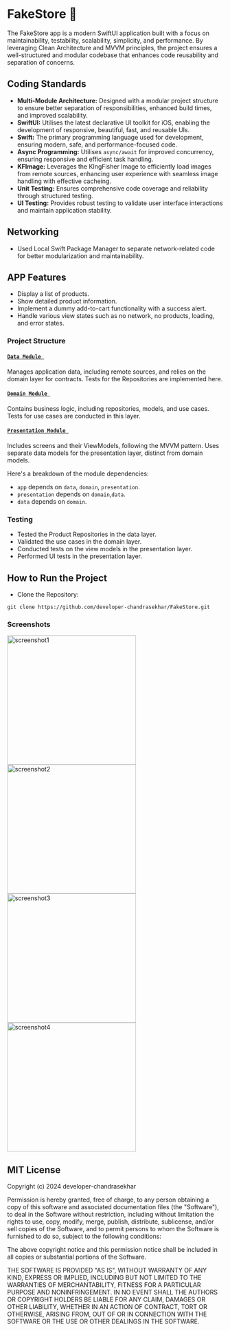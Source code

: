 # FakeStore 📱
The FakeStore app is a modern SwiftUI application built with a focus on maintainability, testability, scalability, simplicity, and performance. By leveraging Clean Architecture and MVVM principles, the project ensures a well-structured and modular codebase that enhances code reusability and separation of concerns.
## Coding Standards
- **Multi-Module Architecture:** Designed with a modular project structure to ensure better separation of responsibilities, enhanced build times, and improved scalability.
- **SwiftUI:** Utilises the latest declarative UI toolkit for iOS, enabling the development of responsive, beautiful, fast, and reusable UIs.
- **Swift:** The primary programming language used for development, ensuring modern, safe, and performance-focused code.
- **Async Programming:** Utilises `async/await` for improved concurrency, ensuring responsive and efficient task handling.
- **KFImage:** Leverages the KIngFisher Image to efficiently load images from remote sources, enhancing user experience with seamless image handling with effective cacheing.
- **Unit Testing:** Ensures comprehensive code coverage and reliability through structured testing.
- **UI Testing:** Provides robust testing to validate user interface interactions and maintain application stability.
## Networking
- Used Local Swift Package Manager to separate network-related code for better modularization and maintainability.
## APP Features
- Display a list of products.
- Show detailed product information.
- Implement a dummy add-to-cart functionality with a success alert.
- Handle various view states such as no network, no products, loading, and error states.
### Project Structure

#### [`Data Module `](/FakeStore/FakeStore/Data)

Manages application data, including remote sources, and relies on the domain layer for contracts. Tests for the Repositories are implemented here.

#### [`Domain Module `](FakeStore/FakeStore/Domain)

Contains business logic, including repositories, models, and use cases. Tests for use cases are conducted in this layer.

#### [`Presentation Module `](FakeStore/FakeStore/Presentation)

Includes screens and their ViewModels, following the MVVM pattern. Uses separate data models for the presentation layer, distinct from domain models.

Here's a breakdown of the module dependencies:
- `app` depends on `data`, `domain`, `presentation`.
- `presentation` depends on `domain`,`data`.
- `data` depends on `domain`.

### Testing
- Tested the Product Repositories in the data layer.
- Validated the use cases in the domain layer.
- Conducted tests on the view models in the presentation layer.
- Performed UI tests in the presentation layer.

## How to Run the Project

- Clone the Repository:
```
git clone https://github.com/developer-chandrasekhar/FakeStore.git
```
### Screenshots
<p>
  <img alt="screenshot1" src="https://github.com/developer-chandrasekhar/develop-sample-images/blob/main/fakeStore_1.png?raw=true" width="300"> 
  <img alt="screenshot2" src="https://github.com/developer-chandrasekhar/develop-sample-images/blob/main/FakeStore_2.png?raw=true" width="300"><br>
  <img alt="screenshot3" src="https://github.com/developer-chandrasekhar/develop-sample-images/blob/main/FakeStore_3.png?raw=true" width="300">
  <img alt="screenshot4" src="https://github.com/developer-chandrasekhar/develop-sample-images/blob/main/FakeStore_4.png?raw=true" width="300">
</p> 

## MIT License

Copyright (c) 2024 developer-chandrasekhar

Permission is hereby granted, free of charge, to any person obtaining a copy
of this software and associated documentation files (the "Software"), to deal
in the Software without restriction, including without limitation the rights
to use, copy, modify, merge, publish, distribute, sublicense, and/or sell
copies of the Software, and to permit persons to whom the Software is
furnished to do so, subject to the following conditions:

The above copyright notice and this permission notice shall be included in all
copies or substantial portions of the Software.

THE SOFTWARE IS PROVIDED "AS IS", WITHOUT WARRANTY OF ANY KIND, EXPRESS OR
IMPLIED, INCLUDING BUT NOT LIMITED TO THE WARRANTIES OF MERCHANTABILITY,
FITNESS FOR A PARTICULAR PURPOSE AND NONINFRINGEMENT. IN NO EVENT SHALL THE
AUTHORS OR COPYRIGHT HOLDERS BE LIABLE FOR ANY CLAIM, DAMAGES OR OTHER
LIABILITY, WHETHER IN AN ACTION OF CONTRACT, TORT OR OTHERWISE, ARISING FROM,
OUT OF OR IN CONNECTION WITH THE SOFTWARE OR THE USE OR OTHER DEALINGS IN THE
SOFTWARE.

